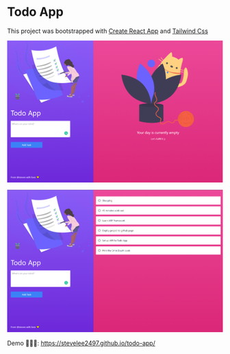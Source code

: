# Todo App

This project was bootstrapped with [Create React App](https://github.com/facebook/create-react-app) and [Tailwind Css](https://tailwindcss.com/)

![blank page](https://github.com/stevelee2497/todo-app/blob/master/screenshots/sc_01.png?raw=true)

![blank page](https://github.com/stevelee2497/todo-app/blob/master/screenshots/sc_02.png?raw=true)

Demo 🚀🚀🚀: https://stevelee2497.github.io/todo-app/
